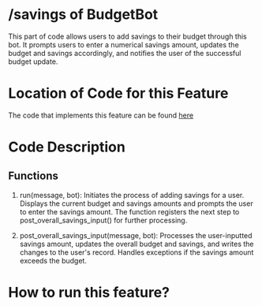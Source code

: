 # /savings of BudgetBot
This part of code allows users to add savings to their budget through this bot. It prompts users to enter a numerical savings amount, updates the budget and savings accordingly, and notifies the user of the successful budget update.

# Location of Code for this Feature
The code that implements this feature can be found [here](https://github.com/deepr41/budget_bot/tree/main/code)

# Code Description
## Functions

1. run(message, bot): Initiates the process of adding savings for a user. 
    Displays the current budget and savings amounts and prompts the user to enter 
    the savings amount. The function registers the next step to post_overall_savings_input() 
    for further processing.
   
2. post_overall_savings_input(message, bot): Processes the user-inputted savings amount, 
    updates the overall budget and savings, and writes the changes to the user's record. 
    Handles exceptions if the savings amount exceeds the budget.

# How to run this feature?
